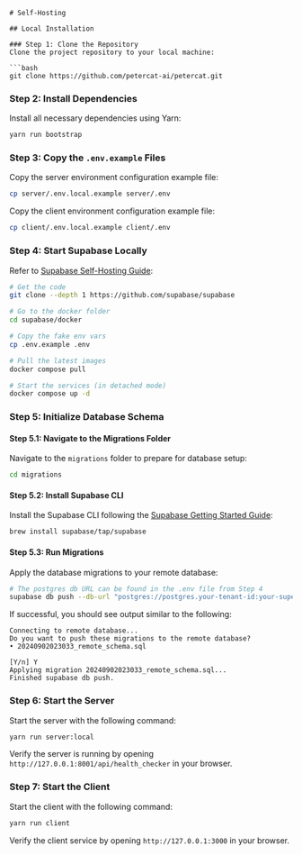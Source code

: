 ```
# Self-Hosting

## Local Installation

### Step 1: Clone the Repository
Clone the project repository to your local machine:

```bash
git clone https://github.com/petercat-ai/petercat.git
``` 

### Step 2: Install Dependencies
Install all necessary dependencies using Yarn:

```bash
yarn run bootstrap
```

### Step 3: Copy the `.env.example` Files
Copy the server environment configuration example file:

```bash
cp server/.env.local.example server/.env
```
Copy the client environment configuration example file:
```bash
cp client/.env.local.example client/.env
```

### Step 4: Start Supabase Locally

Refer to [Supabase Self-Hosting Guide](https://supabase.com/docs/guides/self-hosting/docker#installing-and-running-supabase):

```bash
# Get the code
git clone --depth 1 https://github.com/supabase/supabase

# Go to the docker folder
cd supabase/docker

# Copy the fake env vars
cp .env.example .env

# Pull the latest images
docker compose pull

# Start the services (in detached mode)
docker compose up -d
```

### Step 5: Initialize Database Schema

#### Step 5.1: Navigate to the Migrations Folder
Navigate to the `migrations` folder to prepare for database setup:

```bash
cd migrations
```

#### Step 5.2: Install Supabase CLI
Install the Supabase CLI following the [Supabase Getting Started Guide](https://supabase.com/docs/guides/cli/getting-started):

```bash
brew install supabase/tap/supabase
```

#### Step 5.3: Run Migrations
Apply the database migrations to your remote database:

```bash
# The postgres db URL can be found in the .env file from Step 4
supabase db push --db-url "postgres://postgres.your-tenant-id:your-super-secret-and-long-postgres-password@127.0.0.1:5432/postgres"
``` 

If successful, you should see output similar to the following:

```
Connecting to remote database...
Do you want to push these migrations to the remote database?
• 20240902023033_remote_schema.sql

[Y/n] Y
Applying migration 20240902023033_remote_schema.sql...
Finished supabase db push.
```

### Step 6: Start the Server
Start the server with the following command:

```bash
yarn run server:local
```

Verify the server is running by opening `http://127.0.0.1:8001/api/health_checker` in your browser.

### Step 7: Start the Client
Start the client with the following command:

```bash
yarn run client
```

Verify the client service by opening `http://127.0.0.1:3000` in your browser.
```